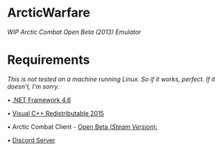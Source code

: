 # ArcticWarfare
_WIP Arctic Combat Open Beta (2013) Emulator_




# Requirements


*This is not tested on a machine running Linux. So if it works, perfect. If it doesn't, I'm sorry.*

• <a href="https://www.microsoft.com/en-US/download/details.aspx?id=48137">.NET Framework 4.6</a>

• <a href="https://www.microsoft.com/en-us/download/details.aspx?id=48145">Visual C++ Redistributable 2015</a>

• Arctic Combat Client - <a href="https://steamdb.info/app/212370/">Open Beta (*Steam Version*):</a>




• <a href="https://discord.gg/7CKEY9M">Discord Server</a>
